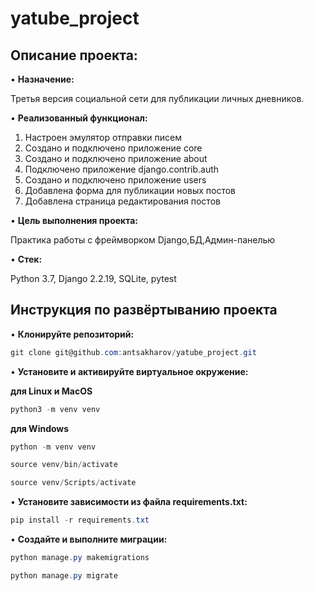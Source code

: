 # yatube_project

## Описание проекта: 

•	**Назначение:** 

Третья версия социальной сети для публикации личных дневников. 

•	**Реализованный функционал:** 

1. Настроен эмулятор отправки писем
2. Создано и подключено приложение core
3. Создано и подключено приложение about
4. Подключено приложение django.contrib.auth
5. Создано и подключено приложение users
6. Добавлена форма для публикации новых постов
7. Добавлена страница редактирования постов

•	**Цель выполнения проекта:**

Практика работы с фреймворком Django,БД,Админ-панелью

•	**Стек:**

Python 3.7, Django 2.2.19, SQLite, pytest

## Инструкция по развёртыванию проекта

•	**Клонируйте репозиторий:**

```csharp 
git clone git@github.com:antsakharov/yatube_project.git
```

•	**Установите и активируйте виртуальное окружение:**

**для Linux и MacOS**

```csharp 
python3 -m venv venv
```

**для Windows**

```csharp 
python -m venv venv
```

```csharp 
source venv/bin/activate
```

```csharp 
source venv/Scripts/activate
```

•	**Установите зависимости из файла requirements.txt:**

```csharp 
pip install -r requirements.txt
```
•	**Создайте и выполните миграции:**

```csharp 
python manage.py makemigrations
```

```csharp 
python manage.py migrate
```

